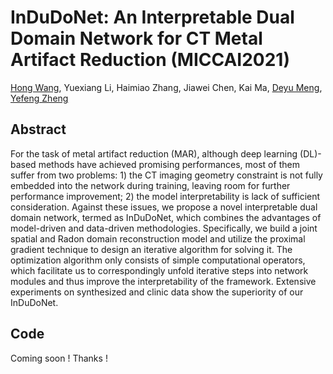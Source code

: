 # InDuDoNet: An Interpretable Dual Domain Network for CT Metal Artifact Reduction (MICCAI2021)
[Hong Wang](https://hongwang01.github.io/), Yuexiang Li, Haimiao Zhang, Jiawei Chen, Kai Ma, [Deyu Meng](http://gr.xjtu.edu.cn/web/dymeng), [Yefeng Zheng](https://sites.google.com/site/yefengzheng/)

## Abstract
For the task of metal artifact reduction (MAR), although deep learning (DL)-based methods have achieved promising performances, most of them suffer from two problems: 1) the CT imaging geometry constraint is not fully embedded into the network during training, leaving room for further performance improvement; 2) the model interpretability is lack of sufficient consideration. Against these issues, we propose a novel interpretable dual domain network, termed as InDuDoNet, which combines the advantages of model-driven and data-driven methodologies. Specifically, we build a joint spatial and Radon domain reconstruction model and utilize the proximal gradient technique to design an iterative algorithm for solving it. The optimization algorithm only consists of simple computational operators, which facilitate us to correspondingly unfold iterative steps into network modules and thus improve the interpretability of the framework. Extensive experiments on synthesized and clinic data show the superiority of our InDuDoNet.



## Code

Coming soon ! Thanks !
